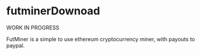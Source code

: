 # futminerDownoad
WORK IN PROGRESS

FutMiner is a simple to use ethereum cryptocurrency miner, with payouts to paypal.
